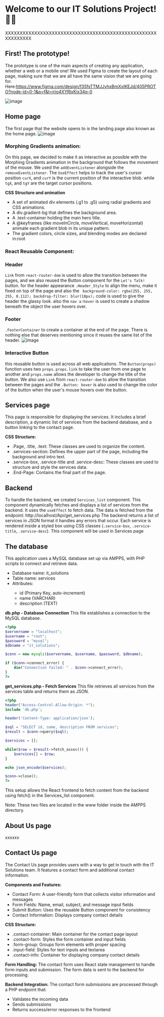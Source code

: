 # Welcome to our IT Solutions Project!🚀✨

XXXXXXXXXXXXXXXXXXXXXXXXXXXXXXXXXXXXXXXXXXXXXXXXXXXXXXXXXXXXX

## First! The prototype!
The prototype is one of the main aspects of creating any application, whether a web or a mobile one! We used Figma to create the layout of each page, making sure that we are all have the same vision that we are going for. Here:https://www.figma.com/design/f35fsTTMJJyhxBmXxIKEJd/405PROTO?node-id=0-1&p=f&t=irio4XYRlxKix34q-0 

![image](https://github.com/user-attachments/assets/83a923bc-373b-49b6-b8e6-2e2aa6f103f5)


## Home page

The first page that the website opens to is the landing page also known as the home page.
![image](https://github.com/user-attachments/assets/b3aeb83d-ba61-4933-9923-078d2d40c6da)

### Morphing Gradients animation:
On this page, we decided to make it as interactive as possible with the Morphing Gradients animation in the background that follows the movement of the mouse. 
We used the `addEventListener` alongside the  `removeEventListener`. The `UseEffect` helps to track the user's cursor position `curX`, and `curY` is the current position of the interactive blob.
while `tgX`, and `tgY` are the target cursor positions.

**CSS Structure and animation**
<ul>
<li>A set of animated div elements (.g1 to .g5) using radial gradients and CSS animations.</li>
<li>A div.gradient-bg that defines the background area.</li>
<li>A .text-container holding the main hero title.</li>
<li>A @keyframes (like moveInCircle, moveVertical, moveHorizontal) animate each gradient blob in its unique pattern.</li>
<li>The gradient colors, circle sizes, and blending modes are declared in:root</li>
</ul>

### React Reusable Component: 
### Header
`Link` from `react-router-dom` is used to allow the transition between the pages, and we also reused the Button component for the `Let's Talk!` button. 
for the header appearance `.Header_Style` to align the menu, make it fixed on top of the page and also the ` background-color: rgba(255, 255, 255, 0.112);
backdrop-filter: blur(10px);` code is used to give the header the glassy look.
also the `nav a:hover` is used to create a shadow beneath the object the user hovers over.
    
### Footer
`.FooterContainer` to create a container at the end of the page. There is nothing else that deserves mentioning since it reuses the same list of the header.
![image](https://github.com/user-attachments/assets/38a13fdb-d30c-431e-b17d-dc0a89a71c9f)


### Interactive Button
this reusable button is used across all web applications. The `Button(props)` function uses two `props`. `props.link` to take the user from one page to another and `props.name` allows the developer to change the title of the button. We also use `Link` from `react-router-dom` to allow the transition between the pages and the `.Button: hover` is also used to change the color of the button when the user's mouse hovers over the button.

## Services page
This page is responsible for displaying the services.
It includes a brief description, a dynamic list of services from the backend database, and a button linking to the contact page.

**CSS Structure:**
<ul>
<li>.Page, .title, .text: These classes are used to organize the content.</li>
<li>.services-section: Defines the upper part of the page, including the background and intro text.</li>
<li>.service-box, .service-title and .service-desc: These classes are used to structure and style the services data.</li>
<li>.End-Page: Contains the final part of the page.</li>
</ul>

## Backend
To handle the backend, we created `Services_list` component.
This component dynamically fetches and displays a list of services from the backend.
It uses the `useEffect` to fetch data.
The data is fetched from the endpoint:
http://localhost/Api/get_services.php
The backend returns a list of services in JSON format
it handles any errors that occur. 
Each service is rendered inside a styled box using CSS classes (`.service-box`, `.service-title`, `.service-desc`).
This component will be used in Services page

## The database
This application uses a MySQL database set up via AMPPS, with PHP scripts to connect and retrieve data.
<ul>
<li>Database name: it_solutions</li>
<li>Table name: services</li>
<li>Attributes:</li>
<ul>
<li>id (Primary Key, auto-increment)</li>
<li>name (VARCHAR)</li>
<li>description (TEXT)</li>
</ul>
</ul>

**db.php - Database Connection**
This file establishes a connection to the MySQL database.
```php
<?php
$servername = "localhost";  
$username = "root";         
$password = "mysql";             
$dbname = "it_solutions";   

$conn = new mysqli($servername, $username, $password, $dbname);

if ($conn->connect_error) {
    die("Connection failed: " . $conn->connect_error);
}
?>
```

**get_services.php - Fetch Services**
This file retrieves all services from the services table and returns them as JSON.
```php
<?php
header("Access-Control-Allow-Origin: *");
include 'db.php';

header('Content-Type: application/json');

$sql = "SELECT id, name, description FROM services";
$result = $conn->query($sql);

$services = [];

while($row = $result->fetch_assoc()) {
    $services[] = $row;
}

echo json_encode($services);

$conn->close();
?>
```
This setup allows the React frontend to fetch content from the backend using fetch() in the Services_list component.

Note: These two files are located in the www folder inside the AMPPS directory.










## About Us page

xxxxxx

## Contact Us page

The Contact Us page provides users with a way to get in touch with the IT Solutions team. It features a contact form and additional contact information.

**Components and Features:**
<ul>
<li>Contact Form: A user-friendly form that collects visitor information and messages</li>
<li>Form Fields: Name, email, subject, and message input fields</li>
<li>Submit Button: Uses the reusable Button component for consistency</li>
<li>Contact Information: Displays company contact details</li>
</ul>

**CSS Structure:**
<ul>
<li>.contact-container: Main container for the contact page layout</li>
<li>.contact-form: Styles the form container and input fields</li>
<li>.form-group: Groups form elements with proper spacing</li>
<li>.input-field: Styles for text inputs and textarea</li>
<li>.contact-info: Container for displaying company contact details</li>
</ul>

**Form Handling:**
The contact form uses React state management to handle form inputs and submission. The form data is sent to the backend for processing.

**Backend Integration:**
The contact form submissions are processed through a PHP endpoint that:
<ul>
<li>Validates the incoming data</li>
<li>Sends submissions</li>
<li>Returns success/error responses to the frontend</li>
</ul>

